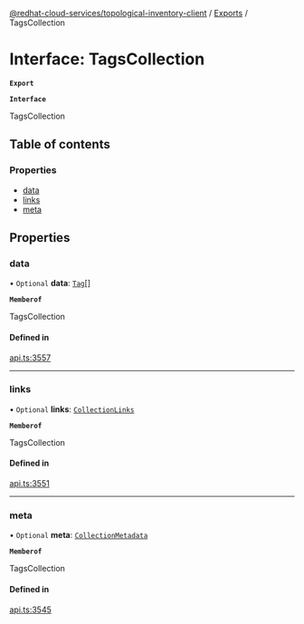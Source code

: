 [@redhat-cloud-services/topological-inventory-client](../README.md) / [Exports](../modules.md) / TagsCollection

# Interface: TagsCollection

**`Export`**

**`Interface`**

TagsCollection

## Table of contents

### Properties

- [data](TagsCollection.md#data)
- [links](TagsCollection.md#links)
- [meta](TagsCollection.md#meta)

## Properties

### data

• `Optional` **data**: [`Tag`](Tag.md)[]

**`Memberof`**

TagsCollection

#### Defined in

[api.ts:3557](https://github.com/RedHatInsights/javascript-clients/blob/master/packages/topological-inventory/api.ts#L3557)

___

### links

• `Optional` **links**: [`CollectionLinks`](CollectionLinks.md)

**`Memberof`**

TagsCollection

#### Defined in

[api.ts:3551](https://github.com/RedHatInsights/javascript-clients/blob/master/packages/topological-inventory/api.ts#L3551)

___

### meta

• `Optional` **meta**: [`CollectionMetadata`](CollectionMetadata.md)

**`Memberof`**

TagsCollection

#### Defined in

[api.ts:3545](https://github.com/RedHatInsights/javascript-clients/blob/master/packages/topological-inventory/api.ts#L3545)
